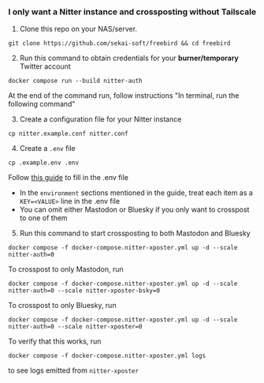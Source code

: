 ### I only want a Nitter instance and crossposting without Tailscale
1. Clone this repo on your NAS/server.
```
git clone https://github.com/sekai-soft/freebird && cd freebird
```

2. Run this command to obtain credentials for your **burner/temporary** Twitter account
```
docker compose run --build nitter-auth
```
At the end of the command run, follow instructions "In terminal, run the following command"

3. Create a configuration file for your Nitter instance
```
cp nitter.example.conf nitter.conf
```

4. Create a `.env` file
```
cp .example.env .env
```
Follow [this guide](https://github.com/k-t-corp/nitter-xposter?tab=readme-ov-file#usage) to fill in the .env file

* In the `environment` sections mentioned in the guide, treat each item as a `KEY=<VALUE>` line in the .env file
* You can omit either Mastodon or Bluesky if you only want to crosspost to one of them

5. Run this command to start crossposting to both Mastodon and Bluesky
```
docker compose -f docker-compose.nitter-xposter.yml up -d --scale nitter-auth=0
```

To crosspost to only Mastodon, run
```
docker compose -f docker-compose.nitter-xposter.yml up -d --scale nitter-auth=0 --scale nitter-xposter-bsky=0
```

To crosspost to only Bluesky, run
```
docker compose -f docker-compose.nitter-xposter.yml up -d --scale nitter-auth=0 --scale nitter-xposter=0
```

To verify that this works, run
```
docker compose -f docker-compose.nitter-xposter.yml logs
```
to see logs emitted from `nitter-xposter`

